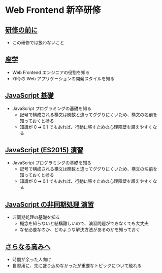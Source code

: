 # Web Frontend 新卒研修

## [研修の前に](./disclaimer)

- この研修では扱わないこと

## [座学](./practical.md)

- Web Frontend エンジニアの役割を知る
- 昨今の Web アプリケーションの開発スタイルを知る

## [JavaScript 基礎](./js_foundation.md)

- JavaScript プログラミングの基礎を知る
  - 記号で構成される構文は関数と違ってググりにくいため、構文の名前を知っておくと捗る
  - 知識が 0 ➔ 0.1 でもあれば、行動に移すための心理障壁を超えやすくなる

## [JavaScript (ES2015) 演習](./es2015_handson.md)

- JavaScript プログラミングの基礎を知る
  - 記号で構成される構文は関数と違ってググりにくいため、構文の名前を知っておくと捗る
  - 知識が 0 ➔ 0.1 でもあれば、行動に移すための心理障壁を超えやすくなる

## [JavaScript の非同期処理 演習](./async_handson.md)

- 非同期処理の基礎を知る
  - 概念を知らないと結構難しいので、演習問題ができなくても大丈夫
  - なぜ必要なのか、どのような解決方法があるのかを知っておく

## [さらなる高みへ](./aim_high.md)

- 時間が余った人向け
- 自習用に、先に盛り込めなかったが重要なトピックについて触れる
